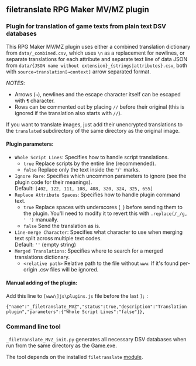 ﻿## filetranslate RPG Maker MV/MZ plugin

### Plugin for translation of game texts from plain text DSV databases

This RPG Maker MV/MZ plugin uses either a combined translation dictionary from `data/_combined.csv`, which uses `\n` as a replacement for newlines, or separate translations for each attribute and separate text line of data JSON from `data/{JSON name without extension}_{strings|attributes}.csv`, both with `source→translation[→context]` arrow separated format.

*NOTES*: 
* Arrows (`→`), newlines and the escape character itself can be escaped with `¶` character.
* Rows can be commented out by placing `//` before their original (this is ignored if the translation also starts with `//`).

If you want to translate images, just add their unencrypted translations to the `translated` subdirectory of the same directory as the original image.

#### Plugin parameters:  

* `Whole Script Lines`: Specifies how to handle script translations.  
     * `true` Replace scripts by the entire line (recommended).  
     * `false` Replace only the text inside the `"`/`'` marks.  
 * `Ignore Rare`: Specifies which uncommon parameters to ignore (see the plugin code for their meanings).  
    Default: `[402, 122, 111, 108, 408, 320, 324, 325, 655]`  
* `Replace Attribute Spaces`: Specifies how to handle plugin command text.  
    * `true` Replace spaces with underscores (`_`) before sending them to the plugin. You'll need to modify it to revert this with `.replace(/_/g, ' ')` manually.  
    * `false` Send the translation as is.  
* `Line-merge Character`: Specifies what character to use when merging text split across multiple text codes.  
    Default: `''` (empty string)  
* `Merged Translations`: Specifies where to search for a merged translations dictionary.  
    * `<relative path>` Relative path to the file without `www`. If it's found per-origin .csv files will be ignored.  

#### Manual adding of the plugin:

Add this line to `[www\]js\plugins.js` file before the last `];` :  
```
{"name":"_filetranslate_MVZ","status":true,"description":"Translation plugin","parameters":{"Whole Script Lines":"false"}},
```

### Command line tool

 `_filetranslate_MVZ_init.py` generates all necessary DSV databases when run from the same directory as the Game.exe.
 
 The tool depends on the installed `filetranslate` [module](https://github.com/UserUnknownFactor/filetranslate).